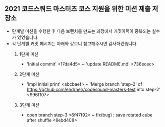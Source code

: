 <h2> 2021 코드스쿼드 마스터즈 코스 지원을 위한 미션 제출 저장소 </h2>

- 단계별 미션을 수행한 후 다음 브랜치를 만드는 과정에서 커밋이력이 중복되는 실수가 있었습니다.
- 각 단계별 커밋 메시지는 아래와 같으니 참고해주시면 감사하겠습니다.
  1. 1단계 미션
      - 'Initial commit' <17da4d5> ~ 'update README.md' <736ecec>

  2. 2단계 미션
      - 'impl initial print' \<abcbaef> ~ 'Merge branch 'step-2' of https://github.com/ehdrhelr/codesquad-masters-test into step-2' <996f107>
  
  3. 3단계 미션
      - open branch step-3 <6f47f92> ~ fix(bug) : save rotated cube after shuffle <8ebd408>
